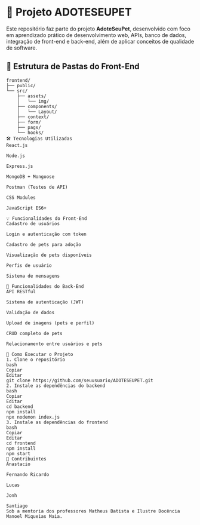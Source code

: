 # 🚀 Projeto ADOTESEUPET

Este repositório faz parte do projeto **AdoteSeuPet**, desenvolvido com foco em aprendizado prático de desenvolvimento web, APIs, banco de dados, integração de front-end e back-end, além de aplicar conceitos de qualidade de software.

## 📁 Estrutura de Pastas do Front-End

```plaintext
frontend/
├── public/
└── src/
    ├── assets/
    │   └── img/
    ├── components/
    │   └── Layout/
    ├── context/
    ├── form/
    ├── pags/
    └── hooks/
🛠️ Tecnologias Utilizadas
React.js

Node.js

Express.js

MongoDB + Mongoose

Postman (Testes de API)

CSS Modules

JavaScript ES6+

💡 Funcionalidades do Front-End
Cadastro de usuários

Login e autenticação com token

Cadastro de pets para adoção

Visualização de pets disponíveis

Perfis de usuário

Sistema de mensagens

🚀 Funcionalidades do Back-End
API RESTful

Sistema de autenticação (JWT)

Validação de dados

Upload de imagens (pets e perfil)

CRUD completo de pets

Relacionamento entre usuários e pets

🔧 Como Executar o Projeto
1. Clone o repositório
bash
Copiar
Editar
git clone https://github.com/seuusuario/ADOTESEUPET.git
2. Instale as dependências do backend
bash
Copiar
Editar
cd backend
npm install
npx nodemon index.js
3. Instale as dependências do frontend
bash
Copiar
Editar
cd frontend
npm install
npm start
🔗 Contribuintes
Anastacio

Fernando Ricardo

Lucas

Jonh

Santiago
Sob a mentoria dos professores Matheus Batista e Ilustre Docência Manoel Miqueias Maia.